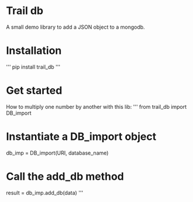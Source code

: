 # Trail db

A small demo library to add a JSON object to a mongodb.

# Installation
'''
pip install trail_db
'''
# Get started

How to multiply one number by another with this lib:
'''
from trail_db import DB_import

# Instantiate a DB_import object
db_imp = DB_import(URI, database_name)

# Call the add_db method
result = db_imp.add_db(data)
'''